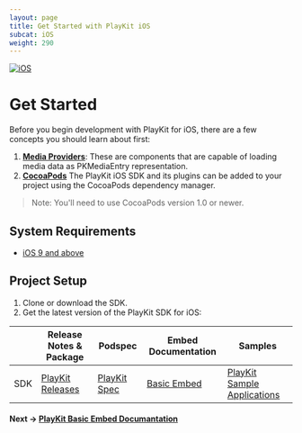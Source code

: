```yaml
---
layout: page
title: Get Started with PlayKit iOS
subcat: iOS
weight: 290
---
```


[![iOS](https://img.shields.io/badge/iOS-Supported-green.svg)](https://github.com/kaltura/player-sdk-native-ios) 

# Get Started  

Before you begin development with PlayKit for iOS, there are a few concepts you should learn about first:

1. [**Media Providers**](https://github.com/kaltura/DeveloperPortalDocs/blob/playkit-tr/documentation/PlayKit/MediaProviders.md): These are components that are capable of loading media data as PKMediaEntry representation.
2. [**CocoaPods**](https://guides.cocoapods.org/using/using-cocoapods.html) The PlayKit iOS SDK and its plugins can be added to your project using the CocoaPods dependency manager. 

>Note: You'll need to use CocoaPods version 1.0 or newer.

## System Requirements  

* [iOS 9 and above](https://developer.apple.com/library/content/releasenotes/General/WhatsNewIniOS/Articles/iOS9.html#//apple_ref/doc/uid/TP40016198-SW1)

## Project Setup  

1. Clone or download the SDK.
2. Get the latest version of the PlayKit SDK for iOS:

|     | Release Notes & Package                                             | Podspec                                                              | Embed Documentation                   | Samples                                                                       |
|-----|---------------------------------------------------------------------|----------------------------------------------------------------------|-------------------------------------------|-------------------------------------------------------------------------------|
| SDK | [PlayKit Releases](https://github.com/kaltura/playkit-ios/releases) | [PlayKit Spec](https://github.com/CocoaPods/Specs/tree/master/Specs) | [Basic Embed](https://github.com/kaltura/DeveloperPortalDocs/blob/playkit/documentation/PlayKit/iOS_BasicEmbedDocumantation.md) | [PlayKit Sample Applications](https://github.com/kaltura/playkit-ios-samples) |


#### Next -> [PlayKit Basic Embed Documantation](https://github.com/kaltura/DeveloperPortalDocs/blob/playkit/documentation/PlayKit/iOS_BasicEmbedDocumantation.md)
